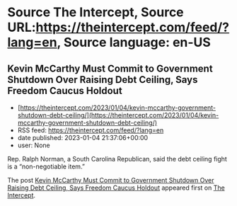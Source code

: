 # Source The Intercept, Source URL:https://theintercept.com/feed/?lang=en, Source language: en-US

## Kevin McCarthy Must Commit to Government Shutdown Over Raising Debt Ceiling, Says Freedom Caucus Holdout
 - [https://theintercept.com/2023/01/04/kevin-mccarthy-government-shutdown-debt-ceiling/](https://theintercept.com/2023/01/04/kevin-mccarthy-government-shutdown-debt-ceiling/)
 - RSS feed: https://theintercept.com/feed/?lang=en
 - date published: 2023-01-04 21:37:06+00:00
 - user: None

<p>Rep. Ralph Norman, a South Carolina Republican, said the debt ceiling fight is a “non-negotiable item.”</p>
<p>The post <a href="https://theintercept.com/2023/01/04/kevin-mccarthy-government-shutdown-debt-ceiling/" rel="nofollow">Kevin McCarthy Must Commit to Government Shutdown Over Raising Debt Ceiling, Says Freedom Caucus Holdout</a> appeared first on <a href="https://theintercept.com" rel="nofollow">The Intercept</a>.</p>
